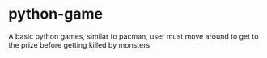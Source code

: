 # python-game
A basic python games, similar to pacman, user must move around to get to the prize before getting killed by monsters
